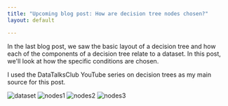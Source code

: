 ```yaml
---
title: "Upcoming blog post: How are decision tree nodes chosen?"
layout: default

---
```

<head>
  <link rel="stylesheet" type="text/css" href="learningmachinelearning/style.css">
</head>

In the last blog post, we saw the basic layout of a decision tree and how each of the components of a decision tree relate to a dataset. 
In this post, we'll look at how the specific conditions are chosen. 

I used the DataTalksClub YouTube series on decision trees as my main source for this post. 



![dataset](https://user-images.githubusercontent.com/125330688/236112677-bd4a91ae-a65b-47a3-9bbd-8040527e50c4.png)
![nodes1](https://user-images.githubusercontent.com/125330688/236112680-22c26c23-1aef-4dde-a879-66f3367249d0.png)
![nodes2](https://user-images.githubusercontent.com/125330688/236112685-49e254b3-316d-4a9c-83e7-eab03acb7c1f.png)
![nodes3](https://user-images.githubusercontent.com/125330688/236112686-80d22ffa-37f7-43be-8c05-e3f903baeacd.png)
